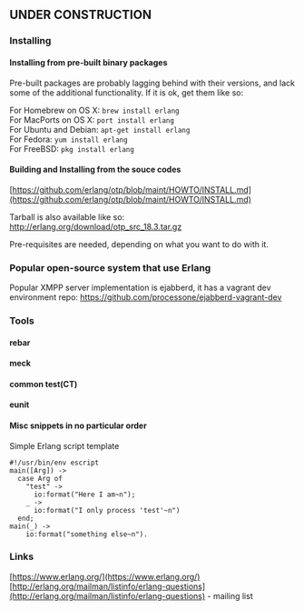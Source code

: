 

## UNDER CONSTRUCTION

### Installing

#### Installing from pre-built binary packages

Pre-built packages are probably lagging behind with their versions, and
lack some of the additional functionality. If it is ok, get them like so:  

For Homebrew on OS X: ```brew install erlang```  
For MacPorts on OS X: ```port install erlang```  
For Ubuntu and Debian: ```apt-get install erlang```  
For Fedora: ```yum install erlang```  
For FreeBSD: ```pkg install erlang```  

#### Building and Installing from the souce codes  
[https://github.com/erlang/otp/blob/maint/HOWTO/INSTALL.md](https://github.com/erlang/otp/blob/maint/HOWTO/INSTALL.md)

Tarball is also available like so:  http://erlang.org/download/otp_src_18.3.tar.gz  

Pre-requisites are needed, depending on what you want to do with it.



### Popular open-source system that use Erlang

Popular XMPP server implementation is ejabberd, it has a vagrant dev environment repo:
    https://github.com/processone/ejabberd-vagrant-dev


### Tools

#### rebar  
#### meck  
#### common test(CT)  
#### eunit  

#### Misc snippets in no particular order

Simple Erlang script template

    #!/usr/bin/env escript
    main([Arg]) ->
      case Arg of
        "test" ->
          io:format("Here I am~n");
        _ ->
          io:format("I only process 'test'~n")
      end;
    main(_) ->
        io:format("something else~n").
    


###  Links

[https://www.erlang.org/](https://www.erlang.org/)
[http://erlang.org/mailman/listinfo/erlang-questions](http://erlang.org/mailman/listinfo/erlang-questions) - mailing list
  
  
  
  